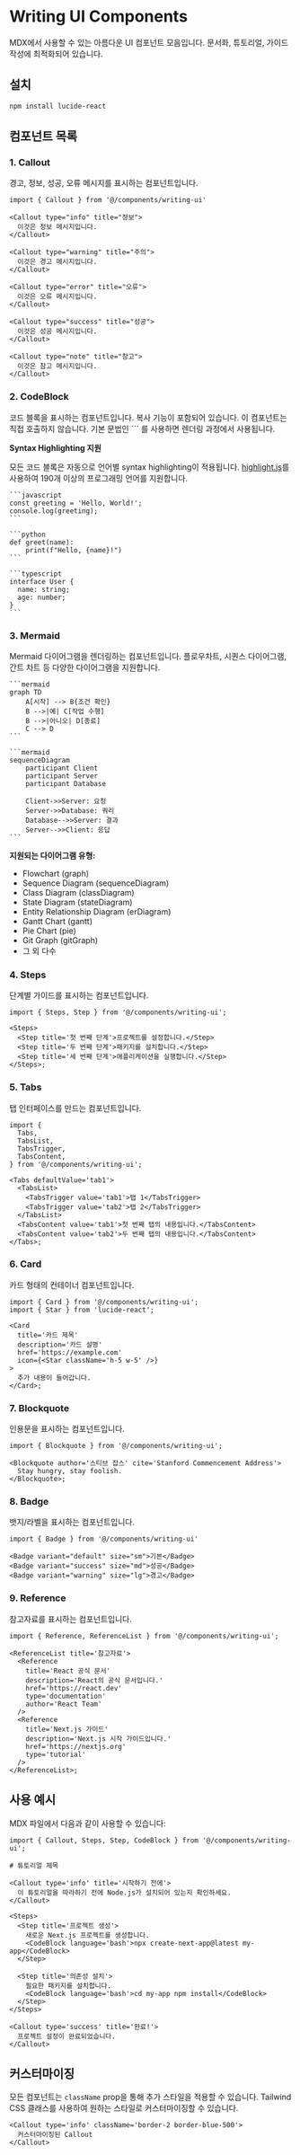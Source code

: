 # Writing UI Components

MDX에서 사용할 수 있는 아름다운 UI 컴포넌트 모음입니다. 문서화, 튜토리얼, 가이드 작성에 최적화되어 있습니다.

## 설치

```bash
npm install lucide-react
```

## 컴포넌트 목록

### 1. Callout

경고, 정보, 성공, 오류 메시지를 표시하는 컴포넌트입니다.

```tsx
import { Callout } from '@/components/writing-ui'

<Callout type="info" title="정보">
  이것은 정보 메시지입니다.
</Callout>

<Callout type="warning" title="주의">
  이것은 경고 메시지입니다.
</Callout>

<Callout type="error" title="오류">
  이것은 오류 메시지입니다.
</Callout>

<Callout type="success" title="성공">
  이것은 성공 메시지입니다.
</Callout>

<Callout type="note" title="참고">
  이것은 참고 메시지입니다.
</Callout>
```

### 2. CodeBlock

코드 블록을 표시하는 컴포넌트입니다. 복사 기능이 포함되어 있습니다.
이 컴포넌트는 직접 호출하지 않습니다. 기본 문법인 ``` 를 사용하면 렌더링 과정에서 사용됩니다.

**Syntax Highlighting 지원**

모든 코드 블록은 자동으로 언어별 syntax highlighting이 적용됩니다. [highlight.js](https://highlightjs.org/)를 사용하여 190개 이상의 프로그래밍 언어를 지원합니다.

````mdx
```javascript
const greeting = 'Hello, World!';
console.log(greeting);
```

```python
def greet(name):
    print(f"Hello, {name}!")
```

```typescript
interface User {
  name: string;
  age: number;
}
```
````

### 3. Mermaid

Mermaid 다이어그램을 렌더링하는 컴포넌트입니다. 플로우차트, 시퀀스 다이어그램, 간트 차트 등 다양한 다이어그램을 지원합니다.

````mdx
```mermaid
graph TD
    A[시작] --> B{조건 확인}
    B -->|예| C[작업 수행]
    B -->|아니오| D[종료]
    C --> D
```

```mermaid
sequenceDiagram
    participant Client
    participant Server
    participant Database

    Client->>Server: 요청
    Server->>Database: 쿼리
    Database-->>Server: 결과
    Server-->>Client: 응답
```
````

**지원되는 다이어그램 유형:**

- Flowchart (graph)
- Sequence Diagram (sequenceDiagram)
- Class Diagram (classDiagram)
- State Diagram (stateDiagram)
- Entity Relationship Diagram (erDiagram)
- Gantt Chart (gantt)
- Pie Chart (pie)
- Git Graph (gitGraph)
- 그 외 다수

### 4. Steps

단계별 가이드를 표시하는 컴포넌트입니다.

```tsx
import { Steps, Step } from '@/components/writing-ui';

<Steps>
  <Step title='첫 번째 단계'>프로젝트를 설정합니다.</Step>
  <Step title='두 번째 단계'>패키지를 설치합니다.</Step>
  <Step title='세 번째 단계'>애플리케이션을 실행합니다.</Step>
</Steps>;
```

### 5. Tabs

탭 인터페이스를 만드는 컴포넌트입니다.

```tsx
import {
  Tabs,
  TabsList,
  TabsTrigger,
  TabsContent,
} from '@/components/writing-ui';

<Tabs defaultValue='tab1'>
  <TabsList>
    <TabsTrigger value='tab1'>탭 1</TabsTrigger>
    <TabsTrigger value='tab2'>탭 2</TabsTrigger>
  </TabsList>
  <TabsContent value='tab1'>첫 번째 탭의 내용입니다.</TabsContent>
  <TabsContent value='tab2'>두 번째 탭의 내용입니다.</TabsContent>
</Tabs>;
```

### 6. Card

카드 형태의 컨테이너 컴포넌트입니다.

```tsx
import { Card } from '@/components/writing-ui';
import { Star } from 'lucide-react';

<Card
  title='카드 제목'
  description='카드 설명'
  href='https://example.com'
  icon={<Star className='h-5 w-5' />}
>
  추가 내용이 들어갑니다.
</Card>;
```

### 7. Blockquote

인용문을 표시하는 컴포넌트입니다.

```tsx
import { Blockquote } from '@/components/writing-ui';

<Blockquote author='스티브 잡스' cite='Stanford Commencement Address'>
  Stay hungry, stay foolish.
</Blockquote>;
```

### 8. Badge

뱃지/라벨을 표시하는 컴포넌트입니다.

```tsx
import { Badge } from '@/components/writing-ui'

<Badge variant="default" size="sm">기본</Badge>
<Badge variant="success" size="md">성공</Badge>
<Badge variant="warning" size="lg">경고</Badge>
```

### 9. Reference

참고자료를 표시하는 컴포넌트입니다.

```tsx
import { Reference, ReferenceList } from '@/components/writing-ui';

<ReferenceList title='참고자료'>
  <Reference
    title='React 공식 문서'
    description='React의 공식 문서입니다.'
    href='https://react.dev'
    type='documentation'
    author='React Team'
  />
  <Reference
    title='Next.js 가이드'
    description='Next.js 시작 가이드입니다.'
    href='https://nextjs.org'
    type='tutorial'
  />
</ReferenceList>;
```

## 사용 예시

MDX 파일에서 다음과 같이 사용할 수 있습니다:

```mdx
import { Callout, Steps, Step, CodeBlock } from '@/components/writing-ui';

# 튜토리얼 제목

<Callout type='info' title='시작하기 전에'>
  이 튜토리얼을 따라하기 전에 Node.js가 설치되어 있는지 확인하세요.
</Callout>

<Steps>
  <Step title='프로젝트 생성'>
    새로운 Next.js 프로젝트를 생성합니다.
    <CodeBlock language='bash'>npx create-next-app@latest my-app</CodeBlock>
  </Step>

  <Step title='의존성 설치'>
    필요한 패키지를 설치합니다.
    <CodeBlock language='bash'>cd my-app npm install</CodeBlock>
  </Step>
</Steps>

<Callout type='success' title='완료!'>
  프로젝트 설정이 완료되었습니다.
</Callout>
```

## 커스터마이징

모든 컴포넌트는 `className` prop을 통해 추가 스타일을 적용할 수 있습니다. Tailwind CSS 클래스를 사용하여 원하는 스타일로 커스터마이징할 수 있습니다.

```tsx
<Callout type='info' className='border-2 border-blue-500'>
  커스터마이징된 Callout
</Callout>
```
